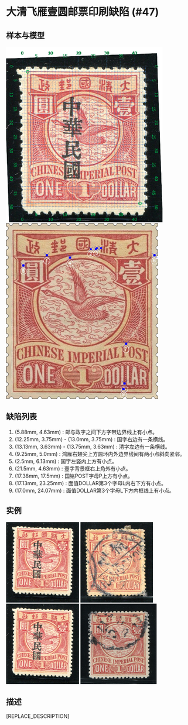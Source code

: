 # 大清飞雁壹圆邮票印刷缺陷 (#47)

## 样本与模型
<img src="sampling.png" height=480/> <img src="model.png" height=480/>

## 缺陷列表
1. (5.88mm, 4.63mm) :  邮与政字之间下方字带边界线上有小点。
1. (12.25mm, 3.75mm) - (13.0mm, 3.75mm) :  国字右边有一条横线。
1. (13.13mm, 3.63mm) - (13.75mm, 3.63mm) :  清字左边有一条横线。
1. (9.25mm, 5.0mm) :  鸿雁右翅尖上方圆环内外边界线间有两小点斜向紧邻。
1. (2.5mm, 6.13mm) :  国字左竖内上方有小点。
1. (21.5mm, 4.63mm) :  壹字背景框右上角外有小点。
1. (17.38mm, 17.5mm) :  国铭POST字母P上方有小点。
1. (17.13mm, 23.25mm) :  面值DOLLAR第3个字母L内右下方有小点。
1. (17.0mm, 24.07mm) :  面值DOLLAR第3个字母L下方内框线上有小点。


## 实例
<img src="156291019A.jpg" height=220/> <img src="2014-01-22_00133999130A.jpg" height=220/> <img src="2014-09-12_00156291019A.jpg" height=220/> <img src="2015-12-06_00194888083A.jpg" height=220/> 


## 描述
[REPLACE_DESCRIPTION]
